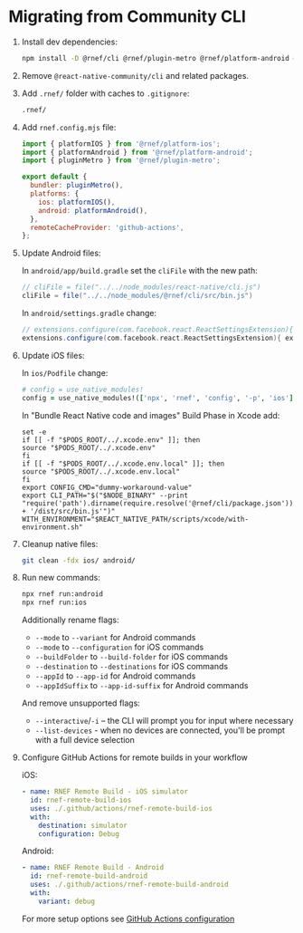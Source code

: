 # Migrating from Community CLI

1. Install dev dependencies:

   ```sh
   npm install -D @rnef/cli @rnef/plugin-metro @rnef/platform-android @rnef/platform-ios
   ```

1. Remove `@react-native-community/cli` and related packages.

1. Add `.rnef/` folder with caches to `.gitignore`:

   ```txt title=".gitignore"
   .rnef/
   ```

1. Add `rnef.config.mjs` file:

   ```js title="rnef.config.mjs"
   import { platformIOS } from '@rnef/platform-ios';
   import { platformAndroid } from '@rnef/platform-android';
   import { pluginMetro } from '@rnef/plugin-metro';

   export default {
     bundler: pluginMetro(),
     platforms: {
       ios: platformIOS(),
       android: platformAndroid(),
     },
     remoteCacheProvider: 'github-actions',
   };
   ```

1. Update Android files:

   In `android/app/build.gradle` set the `cliFile` with the new path:

   ```groovy title="android/app/build.gradle" {2}
   // cliFile = file("../../node_modules/react-native/cli.js")
   cliFile = file("../../node_modules/@rnef/cli/src/bin.js")
   ```

   In `android/settings.gradle` change:

   ```groovy title="android/settings.gradle" {2}
   // extensions.configure(com.facebook.react.ReactSettingsExtension){ ex -> ex.autolinkLibrariesFromCommand() }
   extensions.configure(com.facebook.react.ReactSettingsExtension){ ex -> ex.autolinkLibrariesFromCommand(['npx', 'rnef', 'config', '-p', 'android']) }
   ```

1. Update iOS files:

   In `ios/Podfile` change:

   ```ruby title="ios/Podfile" {2}
   # config = use_native_modules!
   config = use_native_modules!(['npx', 'rnef', 'config', '-p', 'ios'])
   ```

   In "Bundle React Native code and images" Build Phase in Xcode add:

   ```shell title="Bundle React Native code and images build phase" {2-9}
   set -e
   if [[ -f "$PODS_ROOT/../.xcode.env" ]]; then
   source "$PODS_ROOT/../.xcode.env"
   fi
   if [[ -f "$PODS_ROOT/../.xcode.env.local" ]]; then
   source "$PODS_ROOT/../.xcode.env.local"
   fi
   export CONFIG_CMD="dummy-workaround-value"
   export CLI_PATH="$("$NODE_BINARY" --print "require('path').dirname(require.resolve('@rnef/cli/package.json')) + '/dist/src/bin.js'")"
   WITH_ENVIRONMENT="$REACT_NATIVE_PATH/scripts/xcode/with-environment.sh"
   ```

1. Cleanup native files:

   ```sh
   git clean -fdx ios/ android/
   ```

1. Run new commands:

   ```sh
   npx rnef run:android
   npx rnef run:ios
   ```

   Additionally rename flags:

   - `--mode` to `--variant` for Android commands
   - `--mode` to `--configuration` for iOS commands
   - `--buildFolder` to `--build-folder` for iOS commands
   - `--destination` to `--destinations` for iOS commands
   - `--appId` to `--app-id` for Android commands
   - `--appIdSuffix` to `--app-id-suffix` for Android commands

   And remove unsupported flags:

   - `--interactive`/`-i` – the CLI will prompt you for input where necessary
   - `--list-devices` - when no devices are connected, you'll be prompt with a full device selection

1. Configure GitHub Actions for remote builds in your workflow

   iOS:

   ```yaml title=".github/workflows/build-ios"
   - name: RNEF Remote Build - iOS simulator
     id: rnef-remote-build-ios
     uses: ./.github/actions/rnef-remote-build-ios
     with:
       destination: simulator
       configuration: Debug
   ```

   Android:

   ```yaml title=".github/workflows/build-android"
   - name: RNEF Remote Build - Android
     id: rnef-remote-build-android
     uses: ./.github/actions/rnef-remote-build-android
     with:
       variant: debug
   ```

   For more setup options see [GitHub Actions configuration](../remote-cache/github-actions/configuration.md)

